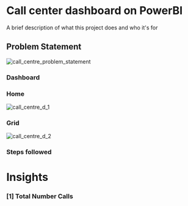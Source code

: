 
# Call center dashboard on PowerBI

A brief description of what this project does and who it's for


## Problem Statement

![call_centre_problem_statement](https://github.com/shivakumar313/Call_center_PowerBI_project/assets/137754963/a08642d7-54f1-41bc-a471-565d7f0d0342)




### Dashboard

### Home
![call_centre_d_1](https://github.com/shivakumar313/Call_center_PowerBI_project/assets/137754963/97299c0c-8d38-434b-98d7-1dfd4a93bc9b)

### Grid
![call_centre_d_2](https://github.com/shivakumar313/Call_center_PowerBI_project/assets/137754963/c99cd5e1-4d91-404b-82c2-16ef98a6e0c8)


### Steps followed 



# Insights



### [1] Total Number Calls
 

